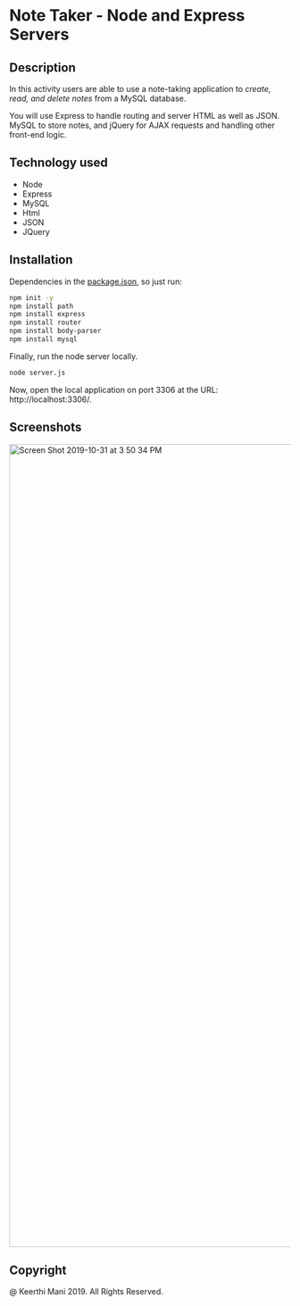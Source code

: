 # Note Taker - Node and Express Servers

## Description
In this activity users are able to use a note-taking application to <em>create, read, and delete notes </em>from a MySQL database.

You will use Express to handle routing and server HTML as well as JSON. MySQL to store notes, and jQuery for AJAX requests and handling other front-end logic.

## Technology used
- Node
- Express
- MySQL
- Html
- JSON
- JQuery

## Installation
  Dependencies in the [package.json](https://docs.npmjs.com/files/package.json), so just run:

```sh
npm init -y
npm install path
npm install express
npm install router
npm install body-parser
npm install mysql
```
Finally, run the node server locally.
```sh
node server.js
```
Now, open the local application on port 3306 at the URL: http://localhost:3306/.

## Screenshots

<img width="1438" alt="Screen Shot 2019-10-31 at 3 50 34 PM" src="https://user-images.githubusercontent.com/52920074/67981097-42a2c180-fbf6-11e9-99c5-1c6fa5549517.png">

## Copyright
@ Keerthi Mani 2019. All Rights Reserved.

